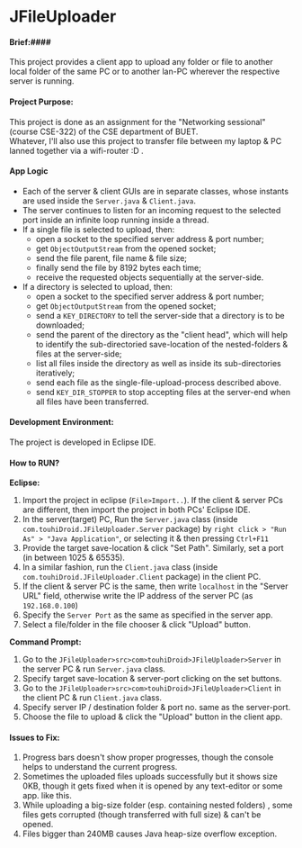 JFileUploader
=============

#### Brief:####
This project provides a client app to upload any folder or file to another local folder of the same PC or to another lan-PC wherever the respective server is running.

#### Project Purpose: ####
This project is done as an assignment for the "Networking sessional" (course CSE-322) of the CSE department of BUET.  <br>Whatever, I'll also use this project to transfer file between my laptop & PC lanned together via a wifi-router :D .
  
#### App Logic ####

- Each of the server & client GUIs are in separate classes, whose instants are used inside the `Server.java` & `Client.java`.
- The server continues to listen for an incoming request to the selected port inside an infinite loop running inside a thread.
- If a single file is selected to upload, then:
    - open a socket to the specified server address & port number;
    - get `ObjectOutputStream` from the opened socket;
    - send the file parent, file name & file size;
    - finally send the file by 8192 bytes each time;
    - receive the requested objects sequentially at the server-side.
- If a directory is selected to upload, then:
    - open a socket to the specified server address & port number;
    - get `ObjectOutputStream` from the opened socket;
    - send a `KEY_DIRECTORY` to tell the server-side that a directory is to be downloaded;
    - send the parent of the directory as the "client head", which will help to identify the sub-directoried save-location of the nested-folders & files at the server-side;
    - list all files inside the directory as well as inside its sub-directories iteratively;
    - send each file as the single-file-upload-process described above.
    - send `KEY_DIR_STOPPER` to stop accepting files at the server-end when all files have been transferred.

#### Development Environment: ####
The project is developed in Eclipse IDE.

#### How to RUN? ####
**Eclipse:**

1. Import the project in eclipse (`File>Import..`). If the client & server PCs are different, then import the project in both PCs' Eclipse IDE.
2. In the server(target) PC, Run the `Server.java` class (inside `com.touhiDroid.JFileUploader.Server` package) by `right click > "Run As" > "Java Application"`, or selecting it & then pressing `Ctrl+F11`
3. Provide the target save-location & click "Set Path". Similarly, set a port (in between 1025 & 65535).
4. In a similar fashion, run the `Client.java` class (inside `com.touhiDroid.JFileUploader.Client` package) in the client PC.
5. If the client & server PC is the same, then write `localhost` in the "Server URL" field, otherwise write the IP address of the server PC (as `192.168.0.100`)
6. Specify the `Server Port` as the same as specified in the server app.
7. Select a file/folder in the file chooser & click "Upload" button.

**Command Prompt:**

1. Go to the `JFileUploader>src>com>touhiDroid>JFileUploader>Server` in the server PC & run `Server.java` class.
2. Specify target save-location & server-port clicking on the set buttons.
3. Go to the `JFileUploader>src>com>touhiDroid>JFileUploader>Client` in the client PC & run `Client.java` class.
4. Specify server IP / destination folder & port no. same as the server-port.
5. Choose the file to upload & click the "Upload" button in the client app.

#### Issues to Fix: ####

1. Progress bars doesn't show proper progresses, though the console helps to understand the current progress.
2. Sometimes the uploaded files uploads successfully but it shows size 0KB, though it gets fixed when it is opened by any text-editor or some app. like this.
3. While uploading a big-size folder (esp. containing nested folders) , some files gets corrupted (though transferred with full size) & can't be opened.
4. Files bigger than 240MB causes Java heap-size overflow exception.
